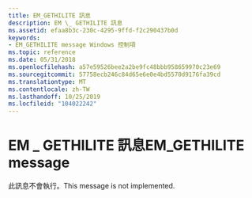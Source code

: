 ```yaml
---
title: EM_GETHILITE 訊息
description: EM \_ GETHILITE 訊息
ms.assetid: efaa8b3c-230c-4295-9ffd-f2c290437b0d
keywords:
- EM_GETHILITE message Windows 控制項
ms.topic: reference
ms.date: 05/31/2018
ms.openlocfilehash: a57e59526bee2a2be9fc48bbb958659970c23e69
ms.sourcegitcommit: 57758ecb246c84d65e6e0e4bd5570d9176fa39cd
ms.translationtype: MT
ms.contentlocale: zh-TW
ms.lasthandoff: 10/25/2019
ms.locfileid: "104022242"
---
```

# <a name="em_gethilite-message"></a><span data-ttu-id="8ee95-104">EM \_ GETHILITE 訊息</span><span class="sxs-lookup"><span data-stu-id="8ee95-104">EM\_GETHILITE message</span></span>

<span data-ttu-id="8ee95-105">此訊息不會執行。</span><span class="sxs-lookup"><span data-stu-id="8ee95-105">This message is not implemented.</span></span>

 

 




